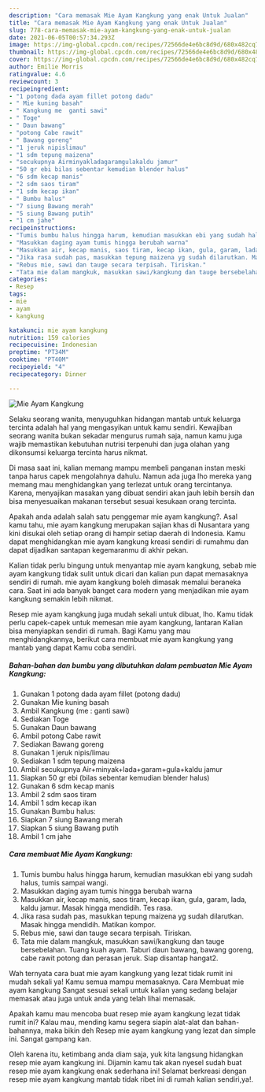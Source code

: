 ```yaml
---
description: "Cara memasak Mie Ayam Kangkung yang enak Untuk Jualan"
title: "Cara memasak Mie Ayam Kangkung yang enak Untuk Jualan"
slug: 778-cara-memasak-mie-ayam-kangkung-yang-enak-untuk-jualan
date: 2021-06-05T00:57:34.293Z
image: https://img-global.cpcdn.com/recipes/72566de4e6bc8d9d/680x482cq70/mie-ayam-kangkung-foto-resep-utama.jpg
thumbnail: https://img-global.cpcdn.com/recipes/72566de4e6bc8d9d/680x482cq70/mie-ayam-kangkung-foto-resep-utama.jpg
cover: https://img-global.cpcdn.com/recipes/72566de4e6bc8d9d/680x482cq70/mie-ayam-kangkung-foto-resep-utama.jpg
author: Emilie Morris
ratingvalue: 4.6
reviewcount: 3
recipeingredient:
- "1 potong dada ayam fillet potong dadu"
- " Mie kuning basah"
- " Kangkung me  ganti sawi"
- " Toge"
- " Daun bawang"
- "potong Cabe rawit"
- " Bawang goreng"
- "1 jeruk nipislimau"
- "1 sdm tepung maizena"
- "secukupnya Airminyakladagaramgulakaldu jamur"
- "50 gr ebi bilas sebentar kemudian blender halus"
- "6 sdm kecap manis"
- "2 sdm saos tiram"
- "1 sdm kecap ikan"
- " Bumbu halus"
- "7 siung Bawang merah"
- "5 siung Bawang putih"
- "1 cm jahe"
recipeinstructions:
- "Tumis bumbu halus hingga harum, kemudian masukkan ebi yang sudah halus, tumis sampai wangi."
- "Masukkan daging ayam tumis hingga berubah warna"
- "Masukkan air, kecap manis, saos tiram, kecap ikan, gula, garam, lada, kaldu jamur. Masak hingga mendidih. Tes rasa."
- "Jika rasa sudah pas, masukkan tepung maizena yg sudah dilarutkan. Masak hingga mendidih. Matikan kompor."
- "Rebus mie, sawi dan tauge secara terpisah. Tiriskan."
- "Tata mie dalam mangkuk, masukkan sawi/kangkung dan tauge bersebelahan. Tuang kuah ayam. Taburi daun bawang, bawang goreng, cabe rawit potong dan perasan jeruk. Siap disantap hangat2."
categories:
- Resep
tags:
- mie
- ayam
- kangkung

katakunci: mie ayam kangkung 
nutrition: 159 calories
recipecuisine: Indonesian
preptime: "PT34M"
cooktime: "PT40M"
recipeyield: "4"
recipecategory: Dinner

---
```



![Mie Ayam Kangkung](https://img-global.cpcdn.com/recipes/72566de4e6bc8d9d/680x482cq70/mie-ayam-kangkung-foto-resep-utama.jpg)

Selaku seorang wanita, menyuguhkan hidangan mantab untuk keluarga tercinta adalah hal yang mengasyikan untuk kamu sendiri. Kewajiban seorang  wanita bukan sekadar mengurus rumah saja, namun kamu juga wajib memastikan kebutuhan nutrisi terpenuhi dan juga olahan yang dikonsumsi keluarga tercinta harus nikmat.

Di masa  saat ini, kalian memang mampu membeli panganan instan meski tanpa harus capek mengolahnya dahulu. Namun ada juga lho mereka yang memang mau menghidangkan yang terlezat untuk orang tercintanya. Karena, menyajikan masakan yang dibuat sendiri akan jauh lebih bersih dan bisa menyesuaikan makanan tersebut sesuai kesukaan orang tercinta. 



Apakah anda adalah salah satu penggemar mie ayam kangkung?. Asal kamu tahu, mie ayam kangkung merupakan sajian khas di Nusantara yang kini disukai oleh setiap orang di hampir setiap daerah di Indonesia. Kamu dapat menghidangkan mie ayam kangkung kreasi sendiri di rumahmu dan dapat dijadikan santapan kegemaranmu di akhir pekan.

Kalian tidak perlu bingung untuk menyantap mie ayam kangkung, sebab mie ayam kangkung tidak sulit untuk dicari dan kalian pun dapat memasaknya sendiri di rumah. mie ayam kangkung boleh dimasak memalui beraneka cara. Saat ini ada banyak banget cara modern yang menjadikan mie ayam kangkung semakin lebih nikmat.

Resep mie ayam kangkung juga mudah sekali untuk dibuat, lho. Kamu tidak perlu capek-capek untuk memesan mie ayam kangkung, lantaran Kalian bisa menyiapkan sendiri di rumah. Bagi Kamu yang mau menghidangkannya, berikut cara membuat mie ayam kangkung yang mantab yang dapat Kamu coba sendiri.

<!--inarticleads1-->

##### Bahan-bahan dan bumbu yang dibutuhkan dalam pembuatan Mie Ayam Kangkung:

1. Gunakan 1 potong dada ayam fillet (potong dadu)
1. Gunakan  Mie kuning basah
1. Ambil  Kangkung (me : ganti sawi)
1. Sediakan  Toge
1. Gunakan  Daun bawang
1. Ambil potong Cabe rawit
1. Sediakan  Bawang goreng
1. Gunakan 1 jeruk nipis/limau
1. Sediakan 1 sdm tepung maizena
1. Ambil secukupnya Air+minyak+lada+garam+gula+kaldu jamur
1. Siapkan 50 gr ebi (bilas sebentar kemudian blender halus)
1. Gunakan 6 sdm kecap manis
1. Ambil 2 sdm saos tiram
1. Ambil 1 sdm kecap ikan
1. Gunakan  Bumbu halus:
1. Siapkan 7 siung Bawang merah
1. Siapkan 5 siung Bawang putih
1. Ambil 1 cm jahe




<!--inarticleads2-->

##### Cara membuat Mie Ayam Kangkung:

1. Tumis bumbu halus hingga harum, kemudian masukkan ebi yang sudah halus, tumis sampai wangi.
1. Masukkan daging ayam tumis hingga berubah warna
1. Masukkan air, kecap manis, saos tiram, kecap ikan, gula, garam, lada, kaldu jamur. Masak hingga mendidih. Tes rasa.
1. Jika rasa sudah pas, masukkan tepung maizena yg sudah dilarutkan. Masak hingga mendidih. Matikan kompor.
1. Rebus mie, sawi dan tauge secara terpisah. Tiriskan.
1. Tata mie dalam mangkuk, masukkan sawi/kangkung dan tauge bersebelahan. Tuang kuah ayam. Taburi daun bawang, bawang goreng, cabe rawit potong dan perasan jeruk. Siap disantap hangat2.




Wah ternyata cara buat mie ayam kangkung yang lezat tidak rumit ini mudah sekali ya! Kamu semua mampu memasaknya. Cara Membuat mie ayam kangkung Sangat sesuai sekali untuk kalian yang sedang belajar memasak atau juga untuk anda yang telah lihai memasak.

Apakah kamu mau mencoba buat resep mie ayam kangkung lezat tidak rumit ini? Kalau mau, mending kamu segera siapin alat-alat dan bahan-bahannya, maka bikin deh Resep mie ayam kangkung yang lezat dan simple ini. Sangat gampang kan. 

Oleh karena itu, ketimbang anda diam saja, yuk kita langsung hidangkan resep mie ayam kangkung ini. Dijamin kamu tak akan nyesel sudah buat resep mie ayam kangkung enak sederhana ini! Selamat berkreasi dengan resep mie ayam kangkung mantab tidak ribet ini di rumah kalian sendiri,ya!.

